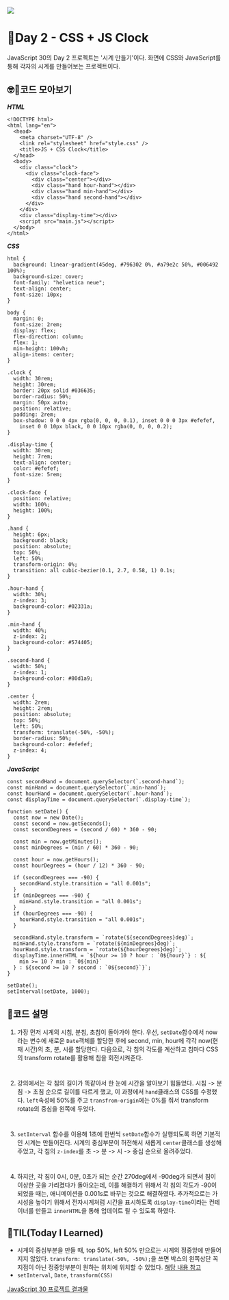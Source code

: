 ![](https://javascript30.com/images/JS3-social-share.png)

# 📖Day 2 - CSS + JS Clock

JavaScript 30의 Day 2 프로젝트는 '시계 만들기'이다. 화면에 CSS와 JavaScript를 통해 각자의 시계를 만들어보는 프로젝트이다.

## 🤓📄코드 모아보기

_**HTML**_

```
<!DOCTYPE html>
<html lang="en">
  <head>
    <meta charset="UTF-8" />
    <link rel="stylesheet" href="style.css" />
    <title>JS + CSS Clock</title>
  </head>
  <body>
    <div class="clock">
      <div class="clock-face">
        <div class="center"></div>
        <div class="hand hour-hand"></div>
        <div class="hand min-hand"></div>
        <div class="hand second-hand"></div>
      </div>
    </div>
    <div class="display-time"></div>
    <script src="main.js"></script>
  </body>
</html>
```

_**CSS**_

```
html {
  background: linear-gradient(45deg, #796302 0%, #a79e2c 50%, #006492 100%);
  background-size: cover;
  font-family: "helvetica neue";
  text-align: center;
  font-size: 10px;
}

body {
  margin: 0;
  font-size: 2rem;
  display: flex;
  flex-direction: column;
  flex: 1;
  min-height: 100vh;
  align-items: center;
}

.clock {
  width: 30rem;
  height: 30rem;
  border: 20px solid #036635;
  border-radius: 50%;
  margin: 50px auto;
  position: relative;
  padding: 2rem;
  box-shadow: 0 0 0 4px rgba(0, 0, 0, 0.1), inset 0 0 0 3px #efefef,
    inset 0 0 10px black, 0 0 10px rgba(0, 0, 0, 0.2);
}

.display-time {
  width: 30rem;
  height: 7rem;
  text-align: center;
  color: #efefef;
  font-size: 5rem;
}

.clock-face {
  position: relative;
  width: 100%;
  height: 100%;
}

.hand {
  height: 6px;
  background: black;
  position: absolute;
  top: 50%;
  left: 50%;
  transform-origin: 0%;
  transition: all cubic-bezier(0.1, 2.7, 0.58, 1) 0.1s;
}

.hour-hand {
  width: 30%;
  z-index: 3;
  background-color: #02331a;
}

.min-hand {
  width: 40%;
  z-index: 2;
  background-color: #574405;
}

.second-hand {
  width: 50%;
  z-index: 1;
  background-color: #80d1a9;
}

.center {
  width: 2rem;
  height: 2rem;
  position: absolute;
  top: 50%;
  left: 50%;
  transform: translate(-50%, -50%);
  border-radius: 50%;
  background-color: #efefef;
  z-index: 4;
}
```

_**JavaScript**_

```
const secondHand = document.querySelector(`.second-hand`);
const minHand = document.querySelector(`.min-hand`);
const hourHand = document.querySelector(`.hour-hand`);
const displayTime = document.querySelector(`.display-time`);

function setDate() {
  const now = new Date();
  const second = now.getSeconds();
  const secondDegrees = (second / 60) * 360 - 90;

  const min = now.getMinutes();
  const minDegrees = (min / 60) * 360 - 90;

  const hour = now.getHours();
  const hourDegrees = (hour / 12) * 360 - 90;

  if (secondDegrees === -90) {
    secondHand.style.transition = "all 0.001s";
  }
  if (minDegrees === -90) {
    minHand.style.transition = "all 0.001s";
  }
  if (hourDegrees === -90) {
    hourHand.style.transition = "all 0.001s";
  }

  secondHand.style.transform = `rotate(${secondDegrees}deg)`;
  minHand.style.transform = `rotate(${minDegrees}deg)`;
  hourHand.style.transform = `rotate(${hourDegrees}deg)`;
  displayTime.innerHTML = `${hour >= 10 ? hour : `0${hour}`} : ${
    min >= 10 ? min : `0${min}`
  } : ${second >= 10 ? second : `0${second}`}`;
}

setDate();
setInterval(setDate, 1000);
```

## 🔎코드 설명

1.  가장 먼저 시계의 시침, 분침, 초침이 돌아가야 한다. 우선, `setDate`함수에서 now라는 변수에 새로운 `Date`객체를 할당한 후에 second, min, hour에 각각 now(현재 시간)의 초, 분, 시를 할당한다. 다음으로, 각 침의 각도를 계산하고 침마다 CSS의 transform rotate를 활용해 침을 회전시켜준다.

#

2.  강의에서는 각 침의 길이가 똑같아서 한 눈에 시간을 알아보기 힘들었다. 시침 -> 분침 -> 초침 순으로 길이를 다르게 했고, 이 과정에서 `hand`클래스의 CSS를 수정했다. `left`속성에 50%를 주고 `transfrom-origin`에는 0%를 줘서 transform rotate의 중심을 왼쪽에 두었다.

#

3.  `setInterval` 함수를 이용해 1초에 한번씩 `setDate`함수가 실행되도록 하면 기본적인 시계는 만들어진다. 시계의 중심부분이 허전해서 새롭게 `center`클래스를 생성해 주었고, 각 침의 `z-index`를 초 -> 분 -> 시 -> 중심 순으로 올려주었다.

#

4.  하지만, 각 침이 0시, 0분, 0초가 되는 순간 270deg에서 -90deg가 되면서 침이 이상한 곳을 가리켰다가 돌아오는데, 이를 해결하기 위해서 각 침의 각도가 -90이 되었을 때는, 애니메이션을 0.001s로 바꾸는 것으로 해결하였다. 추가적으로는 가시성을 높이기 위해서 전자시계처럼 시간을 표시하도록 `display-time`이라는 컨테이너를 만들고 `innerHTML`을 통해 업데이트 될 수 있도록 하였다.

## 🚀TIL(Today I Learned)

- 시계의 중심부분을 만들 때, top 50%, left 50% 만으로는 시계의 정중앙에 만들어지지 않았다. `transform: translate(-50%, -50%);`을 쓰면 박스의 왼쪽상단 꼭지점이 아닌 정중앙부분이 원하는 위치에 위치할 수 있었다. [해당 내용 참고](https://liis.tistory.com/28)
- `setInterval`, `Date`, `transform(CSS)`

[JavaScript 30 프로젝트 결과물](https://mjn9ine.github.io/javascript-30days/)
